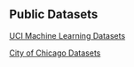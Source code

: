 ## Public Datasets
[UCI Machine Learning Datasets](http://archive.ics.uci.edu/ml/index.htmls)

[City of Chicago Datasets](https://data.cityofchicago.org/)

